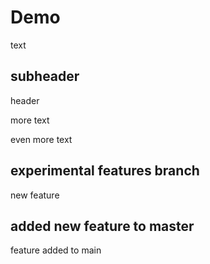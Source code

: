 # Demo

text

## subheader

header


more text

even more text

## experimental features branch

new feature

## added new feature to master

feature added to main